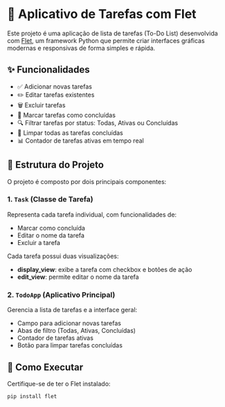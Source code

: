 # 📝 Aplicativo de Tarefas com Flet

Este projeto é uma aplicação de lista de tarefas (To-Do List) desenvolvida com [Flet](https://flet.dev/), um framework Python que permite criar interfaces gráficas modernas e responsivas de forma simples e rápida.

## ✨ Funcionalidades

- ✅ Adicionar novas tarefas
- ✏️ Editar tarefas existentes
- 🗑️ Excluir tarefas
- 📌 Marcar tarefas como concluídas
- 🔍 Filtrar tarefas por status: Todas, Ativas ou Concluídas
- 🧹 Limpar todas as tarefas concluídas
- 📊 Contador de tarefas ativas em tempo real

## 🧠 Estrutura do Projeto

O projeto é composto por dois principais componentes:

### 1. `Task` (Classe de Tarefa)
Representa cada tarefa individual, com funcionalidades de:
- Marcar como concluída
- Editar o nome da tarefa
- Excluir a tarefa

Cada tarefa possui duas visualizações:
- **display_view**: exibe a tarefa com checkbox e botões de ação
- **edit_view**: permite editar o nome da tarefa

### 2. `TodoApp` (Aplicativo Principal)
Gerencia a lista de tarefas e a interface geral:
- Campo para adicionar novas tarefas
- Abas de filtro (Todas, Ativas, Concluídas)
- Contador de tarefas ativas
- Botão para limpar tarefas concluídas

## 🚀 Como Executar

Certifique-se de ter o Flet instalado:

```bash
pip install flet
